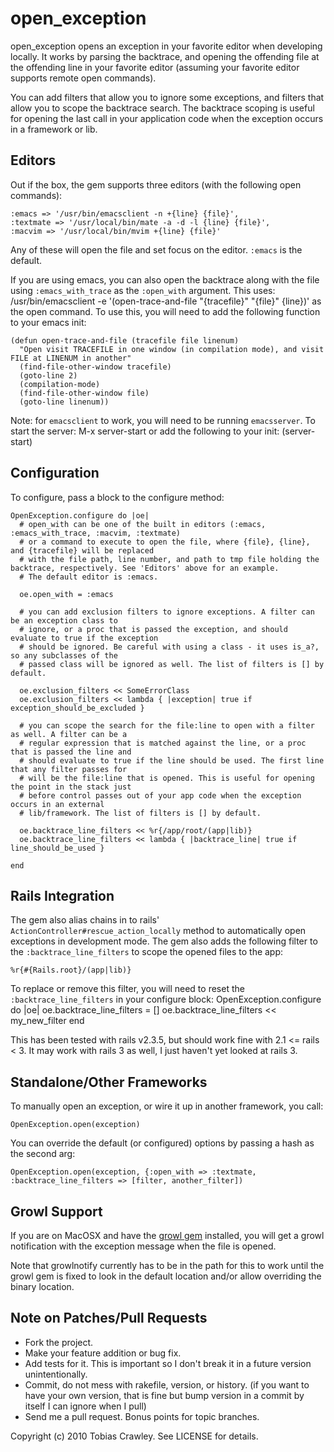 open_exception
==============

open_exception opens an exception in your favorite editor when developing locally. It
works by parsing the backtrace, and opening the offending file at the offending line 
in your favorite editor (assuming your favorite editor supports remote open commands).

You can add filters that allow you to ignore some exceptions, and filters that allow you 
to scope the backtrace search. The backtrace scoping is useful for opening the last call
in your application code when the exception occurs in a framework or lib.

Editors
-------

Out if the box, the gem supports three editors (with the following open commands):

    :emacs => '/usr/bin/emacsclient -n +{line} {file}',
    :textmate => '/usr/local/bin/mate -a -d -l {line} {file}',
    :macvim => '/usr/local/bin/mvim +{line} {file}'

Any of these will open the file and set focus on the editor. `:emacs` is the default.

If you are using emacs, you can also open the backtrace along with the file using `:emacs_with_trace` as the `:open_with` argument. This uses: 
    /usr/bin/emacsclient -e '(open-trace-and-file "{tracefile}" "{file}" {line})'
as the open command. To use this, you will need to add the following function to your emacs init:

    (defun open-trace-and-file (tracefile file linenum)
      "Open visit TRACEFILE in one window (in compilation mode), and visit FILE at LINENUM in another"
      (find-file-other-window tracefile)
      (goto-line 2)
      (compilation-mode)
      (find-file-other-window file)
      (goto-line linenum))

Note: for `emacsclient` to work, you will need to be running `emacsserver`. To start the server:
    M-x server-start
or add the following to your init:
    (server-start)

Configuration
-------------

To configure, pass a block to the configure method:
    
    OpenException.configure do |oe|
      # open_with can be one of the built in editors (:emacs, :emacs_with_trace, :macvim, :textmate)
      # or a command to execute to open the file, where {file}, {line}, and {tracefile} will be replaced
      # with the file path, line number, and path to tmp file holding the backtrace, respectively. See 'Editors' above for an example.
      # The default editor is :emacs.

      oe.open_with = :emacs

      # you can add exclusion filters to ignore exceptions. A filter can be an exception class to 
      # ignore, or a proc that is passed the exception, and should evaluate to true if the exception 
      # should be ignored. Be careful with using a class - it uses is_a?, so any subclasses of the
      # passed class will be ignored as well. The list of filters is [] by default.

      oe.exclusion_filters << SomeErrorClass
      oe.exclusion_filters << lambda { |exception| true if exception_should_be_excluded }

      # you can scope the search for the file:line to open with a filter as well. A filter can be a 
      # regular expression that is matched against the line, or a proc that is passed the line and 
      # should evaluate to true if the line should be used. The first line that any filter passes for 
      # will be the file:line that is opened. This is useful for opening the point in the stack just
      # before control passes out of your app code when the exception occurs in an external 
      # lib/framework. The list of filters is [] by default. 

      oe.backtrace_line_filters << %r{/app/root/(app|lib)} 
      oe.backtrace_line_filters << lambda { |backtrace_line| true if line_should_be_used }

    end


Rails Integration
-----------------

The gem also alias chains in to rails' `ActionController#rescue_action_locally` method to automatically
open exceptions in development mode. The gem also adds the following filter to the `:backtrace_line_filters` to scope the opened files to the app:

    %r{#{Rails.root}/(app|lib)}

To replace or remove this filter, you will need to reset the `:backtrace_line_filters` in your configure 
block: 
    OpenException.configure do |oe|
      oe.backtrace_line_filters = []
      oe.backtrace_line_filters << my_new_filter
    end

This has been tested with rails v2.3.5, but should work fine with 2.1 <= rails < 3. It may work with
rails 3 as well, I just haven't yet looked at rails 3.

Standalone/Other Frameworks
---------------------------

To manually open an exception, or wire it up in another framework, you call:

    OpenException.open(exception)

You can override the default (or configured) options by passing a hash as the second arg:

    OpenException.open(exception, {:open_with => :textmate, :backtrace_line_filters => [filter, another_filter])

Growl Support
-------------

If you are on MacOSX and have the [growl gem](http://rubygems.org/gems/growl) installed,
you will get a growl notification with the exception message when the file is opened.

Note that growlnotify currently has to be in the path for this to work until the growl gem 
is fixed to look in the default location and/or allow overriding the binary location.

Note on Patches/Pull Requests
-----------------------------
 
* Fork the project.
* Make your feature addition or bug fix.
* Add tests for it. This is important so I don't break it in a future version unintentionally.
* Commit, do not mess with rakefile, version, or history. (if you want to have your own version, that is fine but bump version in a commit by itself I can ignore when I pull)
* Send me a pull request. Bonus points for topic branches.


Copyright (c) 2010 Tobias Crawley. See LICENSE for details.
